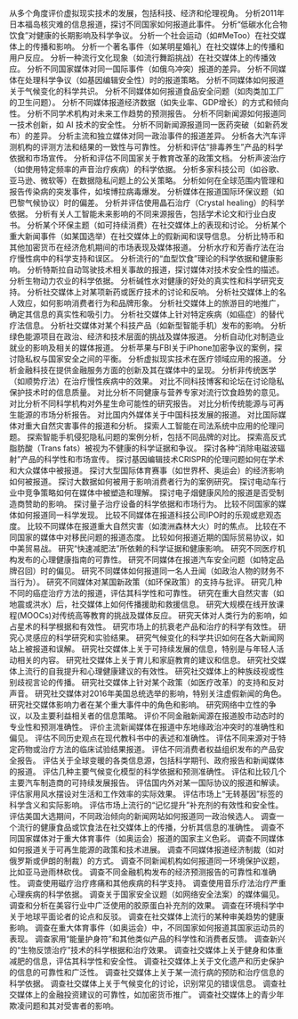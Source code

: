 从多个角度评价虚拟现实技术的发展，包括科技、经济和伦理视角。
分析2011年日本福岛核灾难的信息报道，探讨不同国家如何报道此事件。
分析“低碳水化合物饮食”对健康的长期影响及科学争议。
分析一个社会运动（如#MeToo）在社交媒体上的传播和影响。
分析一个著名事件（如某明星婚礼）在社交媒体上的传播和用户反应。
分析一种流行文化现象（如流行舞蹈挑战）在社交媒体上的传播效应。
分析不同国家媒体对同一国际事件（如俄乌冲突）报道的差异。
分析不同媒体在处理科学争议（如基因编辑安全性）时的报道策略。
分析不同媒体如何报道关于气候变化的科学共识。
分析不同媒体如何报道食品安全问题（如肉类加工厂的卫生问题）。
分析不同媒体报道经济数据（如失业率、GDP增长）的方式和倾向性。
分析不同学术机构对未来工作趋势的预测报告。
分析不同新闻源如何报道同一技术创新，如 AI 技术的安全性。
分析不同新闻源报道同一医药突破（如新药发布）的差异。
分析主流和独立媒体对同一政治事件的报道差异。
分析各大汽车评测机构的评测方法和结果的一致性与可靠性。
分析和评估“排毒养生”产品的科学依据和市场宣传。
分析和评估不同国家关于教育改革的政策文档。
分析声波治疗（如使用特定频率的声音治疗疾病）的科学依据。
分析多家科技公司（如谷歌、亚马逊、微软等）在数据隐私问题上的公关策略。
分析如何在全球范围内管理和报告传染病的突发事件，如埃博拉病毒爆发。
分析媒体在报道国际环保议题（如巴黎气候协议）时的偏差。
分析并评估使用晶石治疗（Crystal healing）的科学依据。
分析有关人工智能未来影响的不同来源报告，包括学术论文和行业白皮书。
分析某个环保主题（如可持续消费）在社交媒体上的表现和讨论。
分析某个重大新闻事件（如某国选举）在社交媒体上的假新闻和误导信息。
分析比特币和其他加密货币在经济危机期间的市场表现及媒体报道。
分析水疗和芳香疗法在治疗慢性病中的科学支持和误区。
分析流行的“血型饮食”理论的科学依据和健康影响。
分析特斯拉自动驾驶技术相关事故的报道，探讨媒体对技术安全性的描述。
分析生物动力农业的科学依据。
分析碱性水对健康的好处的真实性和科学研究支持。
分析社交媒体上对某项新药或医疗技术的讨论和反响。
分析社交媒体上的名人效应，如何影响消费者行为和品牌形象。
分析社交媒体上的旅游目的地推广，确定其信息的真实性和吸引力。
分析社交媒体上针对特定疾病（如癌症）的替代疗法信息。
分析社交媒体对某个科技产品（如新型智能手机）发布的影响。
分析绿色能源项目在政治、经济和技术层面的挑战及媒体报道。
分析自动化对制造业就业的影响及相关的媒体报道。
分析苹果与FBI关于iPhone加密争议的案例，探讨隐私权与国家安全之间的平衡。
分析虚拟现实技术在医疗领域应用的报道。
分析金融科技在提供金融服务方面的创新及其在媒体中的呈现。
分析非传统医学（如顺势疗法）在治疗慢性疾病中的效果。
对比不同科技博客和论坛在讨论隐私保护技术时的信息质量。
对比分析不同健康与营养专家对流行饮食趋势的意见。
对比分析不同科学机构对外星生命可能性的研究报告。
对比分析传统能源与可再生能源的市场分析报告。
对比国内外媒体关于中国科技发展的报道。
对比国际媒体对重大自然灾害事件的报道和分析。
探索人工智能在司法系统中应用的伦理问题。
探索智能手机侵犯隐私问题的案例分析，包括不同品牌的对比。
探索高反式脂肪酸（Trans fats）被视为不健康的科学证据和争议。
探讨各种“消除电磁波辐射”产品的科学性和市场宣传。
探讨基因编辑技术CRISPR的伦理问题如何在学术和大众媒体中被报道。
探讨大型国际体育赛事（如世界杯、奥运会）的经济影响如何被报道。
探讨大数据如何被用于影响消费者行为的案例研究。
探讨电动车行业中竞争策略如何在媒体中被塑造和理解。
探讨电子烟健康风险的报道是否受制造商赞助的影响。
探讨量子治疗设备的科学依据和市场行为。
比较不同国家的媒体如何报道同一科学发现。
比较不同媒体在报道科技公司IPO时的乐观或悲观态度。
比较不同媒体在报道重大自然灾害（如澳洲森林大火）时的焦点。
比较在不同国家的媒体中对移民问题的报道态度。
比较如何报道近期的国际贸易协议，如中美贸易战。
研究“快速减肥法”所依赖的科学证据和健康影响。
研究不同医疗机构发布的心理健康指南的可靠性。
研究不同媒体在报道汽车安全问题（如特定品牌召回）时的偏见。
研究不同媒体如何报道同一名人丑闻（如政治人物的财务不当行为）。
研究不同媒体对某国新政策（如环保政策）的支持与批评。
研究几种不同的癌症治疗方法的报道，评估其科学性和可靠性。
研究在重大自然灾害（如地震或洪水）后，社交媒体上如何传播援助和救援信息。
研究大规模在线开放课程(MOOCs)对传统高等教育的挑战及媒体反应。
研究天体对人类行为的影响，如占星术的科学根据和有效性。
研究市场上的抗衰老产品和治疗的科学有效性。
研究心灵感应的科学研究和实验结果。
研究气候变化的科学共识如何在各大新闻网站上被报道和误解。
研究社交媒体上关于可持续发展的信息，特别是与年轻人活动相关的内容。
研究社交媒体上关于育儿和家庭教育的建议和信息。
研究社交媒体上流行的自我提升和心理健康建议的有效性。
研究社交媒体上的种族歧视或性别歧视言论的传播。
研究社交媒体上针对某个政策（如医疗改革）的支持和反对声音。
研究社交媒体对2016年美国总统选举的影响，特别关注虚假新闻的角色。
研究社交媒体影响力者在某个重大事件中的角色和影响。
研究网络中立性的争议，以及主要利益相关者的信息策略。
评价不同金融新闻源在报道股市动态时的专业性和预测准确性。
评价主流新闻媒体在报道中东地缘政治冲突时的准确性和偏见。
评估不同历史观点在现代教科书中的表述和准确性。
评估不同来源对于特定药物或治疗方法的临床试验结果报道。
评估不同消费者权益组织发布的产品安全报告。
评估关于全球变暖的各类信息源，包括科学期刊、政府报告和新闻媒体的报道。
评估几种主要气候变化模型的科学依据和预测准确性。
评估和比较几个主要汽车制造商的可持续发展报告。
评估国内外对某一国际协议的报道和解读。
评估家用风水摆设对生活和工作效率的实际效果。
评估市场上“无转基因”标签的科学含义和实际影响。
评估市场上流行的“记忆提升”补充剂的有效性和安全性。
评估美国大选期间，不同政治倾向的新闻网站如何报道同一政治候选人。
调查一个流行的健康食品或饮食法在社交媒体上的传播，分析其信息的准确性。
调查不同国家媒体对于重大体育事件（如奥运会）报道的国家主义色彩。
调查不同媒体如何报道关于可再生能源的政策和技术进展。
调查不同媒体报道经济制裁（如对俄罗斯或伊朗的制裁）的方式。
调查不同新闻机构如何报道同一环境保护议题，比如亚马逊雨林砍伐。
调查不同金融机构发布的经济预测报告的可靠性和准确性。
调查使用磁疗治疗疼痛和其他疾病的科学支持。
调查使用音乐疗法治疗严重心理疾病的科学依据。
调查关于国家安全议题（如网络安全法案）的媒体偏见。
调查和分析在美容行业中广泛使用的胶原蛋白补充剂的效果。
调查在环境科学中关于地球平面论者的论点和反驳。
调查在社交媒体上流行的某种审美趋势的健康影响。
调查在重大体育事件（如奥运会）中，不同国家如何报道其国家运动员的表现。
调查家用“能量护身符”和其他类似产品的科学性和消费者反馈。
调查新兴的“生物反馈治疗”技术的科学根据和治疗效果。
调查社交媒体上关于健身和体重减肥的信息，评估其科学性和安全性。
调查社交媒体上关于文化遗产和历史保护的信息的可靠性和广泛性。
调查社交媒体上关于某一流行病的预防和治疗信息的科学依据。
调查社交媒体上关于气候变化的讨论，识别常见的错误信息。
调查社交媒体上的金融投资建议的可靠性，如加密货币推广。
调查社交媒体上的青少年欺凌问题和其对受害者的影响。
